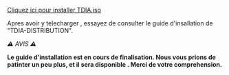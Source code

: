 [ Cliquez ici pour installer TDIA.iso  ](https://drive.google.com/uc?id=1OutS_uCzBKLZr8qlJL5xp-Or8tlPT3Ld&export=download)

Apres avoir y telecharger , essayez de consulter le guide d'insallation de "TDIA-DISTRIBUTION".


*_⚠️ AVIS ⚠️_*

**Le guide d'installation est en cours de finalisation.
Nous vous prions de patinter un peu plus, et il sera disponible .
Merci de votre comprehension.**
